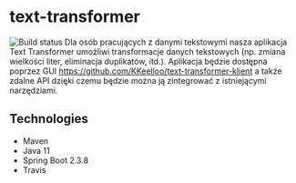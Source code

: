 # text-transformer
![Build status](https://travis-ci.com/KKeelloo/text-transformer.svg?branch=main)
Dla osób pracujących z danymi tekstowymi nasza aplikacja Text Transformer umożliwi transformacje danych tekstowych (np. zmiana wielkości liter, eliminacja duplikatów, itd.). Aplikacja będzie dostępna poprzez GUI https://github.com/KKeelloo/text-transformer-klient a także zdalne API dzięki czemu będzie można ją zintegrować z istniejącymi narzędziami.
## Technologies
 * Maven
 * Java 11
 * Spring Boot 2.3.8
 * Travis
